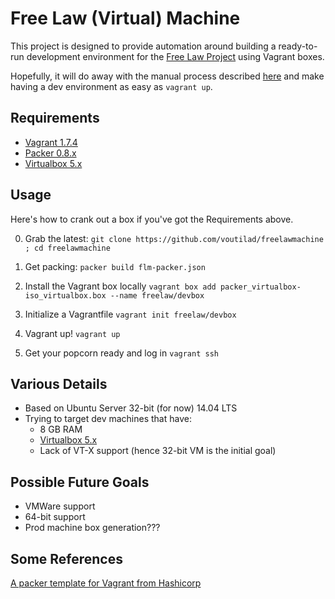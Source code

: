 Free Law (Virtual) Machine
==========================

This project is designed to provide automation around building a ready-to-run
development environment for the [Free Law Project](https://github.com/freelawproject)
using Vagrant boxes.

Hopefully, it will do away with the manual process described [here](https://github.com/freelawproject/courtlistener/wiki/Installing-CourtListener-on-Ubuntu-Linux)
and make having a dev environment as easy as `vagrant up`.

## Requirements
* [Vagrant 1.7.4](https://www.vagrantup.com)
* [Packer 0.8.x](https://packer.io/downloads.html)
* [Virtualbox 5.x](https://www.virtualbox.org/)

## Usage
Here's how to crank out a box if you've got the Requirements above.

0. Grab the latest:
`git clone https://github.com/voutilad/freelawmachine ; cd freelawmachine`

1. Get packing:
`packer build flm-packer.json`

2. Install the Vagrant box locally
`vagrant box add packer_virtualbox-iso_virtualbox.box --name freelaw/devbox`

3. Initialize a Vagrantfile
`vagrant init freelaw/devbox`

4. Vagrant up!
`vagrant up`

5. Get your popcorn ready and log in
`vagrant ssh`


## Various Details
* Based on Ubuntu Server 32-bit (for now) 14.04 LTS
* Trying to target dev machines that have:
  * 8 GB RAM
  * [Virtualbox 5.x](https://www.virtualbox.org/)
  * Lack of VT-X support (hence 32-bit VM is the initial goal)

## Possible Future Goals
* VMWare support
* 64-bit support
* Prod machine box generation???

## Some References
[A packer template for Vagrant from Hashicorp](https://github.com/hashicorp/atlas-packer-vagrant-tutorial.git)
